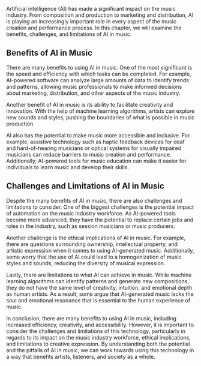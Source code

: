 
Artificial intelligence (AI) has made a significant impact on the music industry. From composition and production to marketing and distribution, AI is playing an increasingly important role in every aspect of the music creation and performance process. In this chapter, we will examine the benefits, challenges, and limitations of AI in music.

Benefits of AI in Music
-----------------------

There are many benefits to using AI in music. One of the most significant is the speed and efficiency with which tasks can be completed. For example, AI-powered software can analyze large amounts of data to identify trends and patterns, allowing music professionals to make informed decisions about marketing, distribution, and other aspects of the music industry.

Another benefit of AI in music is its ability to facilitate creativity and innovation. With the help of machine learning algorithms, artists can explore new sounds and styles, pushing the boundaries of what is possible in music production.

AI also has the potential to make music more accessible and inclusive. For example, assistive technology such as haptic feedback devices for deaf and hard-of-hearing musicians or optical systems for visually impaired musicians can reduce barriers to music creation and performance. Additionally, AI-powered tools for music education can make it easier for individuals to learn music and develop their skills.

Challenges and Limitations of AI in Music
-----------------------------------------

Despite the many benefits of AI in music, there are also challenges and limitations to consider. One of the biggest challenges is the potential impact of automation on the music industry workforce. As AI-powered tools become more advanced, they have the potential to replace certain jobs and roles in the industry, such as session musicians or music producers.

Another challenge is the ethical implications of AI in music. For example, there are questions surrounding ownership, intellectual property, and artistic expression when it comes to using AI-generated music. Additionally, some worry that the use of AI could lead to a homogenization of music styles and sounds, reducing the diversity of musical expression.

Lastly, there are limitations to what AI can achieve in music. While machine learning algorithms can identify patterns and generate new compositions, they do not have the same level of creativity, intuition, and emotional depth as human artists. As a result, some argue that AI-generated music lacks the soul and emotional resonance that is essential to the human experience of music.

In conclusion, there are many benefits to using AI in music, including increased efficiency, creativity, and accessibility. However, it is important to consider the challenges and limitations of this technology, particularly in regards to its impact on the music industry workforce, ethical implications, and limitations to creative expression. By understanding both the potential and the pitfalls of AI in music, we can work towards using this technology in a way that benefits artists, listeners, and society as a whole.
